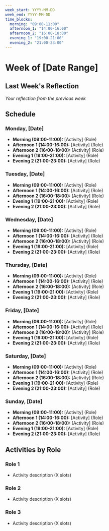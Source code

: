 ```yaml
---
week_start: YYYY-MM-DD
week_end: YYYY-MM-DD
time_blocks:
  morning: "09:00-11:00"
  afternoon_1: "14:00-16:00"
  afternoon_2: "16:00-18:00"
  evening_1: "19:00-21:00"
  evening_2: "21:00-23:00"
---
```


# Week of [Date Range]

## Last Week's Reflection

*Your reflection from the previous week*

## Schedule

### Monday, [Date]

- **Morning (09:00-11:00):** [Activity] (Role)
- **Afternoon 1 (14:00-16:00):** [Activity] (Role)
- **Afternoon 2 (16:00-18:00):** [Activity] (Role)
- **Evening 1 (19:00-21:00):** [Activity] (Role)
- **Evening 2 (21:00-23:00):** [Activity] (Role)

### Tuesday, [Date]

- **Morning (09:00-11:00):** [Activity] (Role)
- **Afternoon 1 (14:00-16:00):** [Activity] (Role)
- **Afternoon 2 (16:00-18:00):** [Activity] (Role)
- **Evening 1 (19:00-21:00):** [Activity] (Role)
- **Evening 2 (21:00-23:00):** [Activity] (Role)

### Wednesday, [Date]

- **Morning (09:00-11:00):** [Activity] (Role)
- **Afternoon 1 (14:00-16:00):** [Activity] (Role)
- **Afternoon 2 (16:00-18:00):** [Activity] (Role)
- **Evening 1 (19:00-21:00):** [Activity] (Role)
- **Evening 2 (21:00-23:00):** [Activity] (Role)

### Thursday, [Date]

- **Morning (09:00-11:00):** [Activity] (Role)
- **Afternoon 1 (14:00-16:00):** [Activity] (Role)
- **Afternoon 2 (16:00-18:00):** [Activity] (Role)
- **Evening 1 (19:00-21:00):** [Activity] (Role)
- **Evening 2 (21:00-23:00):** [Activity] (Role)

### Friday, [Date]

- **Morning (09:00-11:00):** [Activity] (Role)
- **Afternoon 1 (14:00-16:00):** [Activity] (Role)
- **Afternoon 2 (16:00-18:00):** [Activity] (Role)
- **Evening 1 (19:00-21:00):** [Activity] (Role)
- **Evening 2 (21:00-23:00):** [Activity] (Role)

### Saturday, [Date]

- **Morning (09:00-11:00):** [Activity] (Role)
- **Afternoon 1 (14:00-16:00):** [Activity] (Role)
- **Afternoon 2 (16:00-18:00):** [Activity] (Role)
- **Evening 1 (19:00-21:00):** [Activity] (Role)
- **Evening 2 (21:00-23:00):** [Activity] (Role)

### Sunday, [Date]

- **Morning (09:00-11:00):** [Activity] (Role)
- **Afternoon 1 (14:00-16:00):** [Activity] (Role)
- **Afternoon 2 (16:00-18:00):** [Activity] (Role)
- **Evening 1 (19:00-21:00):** [Activity] (Role)
- **Evening 2 (21:00-23:00):** [Activity] (Role)

## Activities by Role

### Role 1

- Activity description (X slots)

### Role 2

- Activity description (X slots)

### Role 3

- Activity description (X slots)
